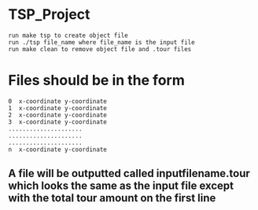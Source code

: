 # TSP_Project
    run make tsp to create object file
    run ./tsp file_name where file_name is the input file
    run make clean to remove object file and .tour files

# Files should be in the form 
    0  x-coordinate y-coordinate
    1  x-coordinate y-coordinate
    2  x-coordinate y-coordinate
    3  x-coordinate y-coordinate
    .....................
    .....................
    .....................
    n  x-coordinate y-coordinate
## A file will be outputted called inputfilename.tour which looks the same as the input file except with the total tour amount on the first line
